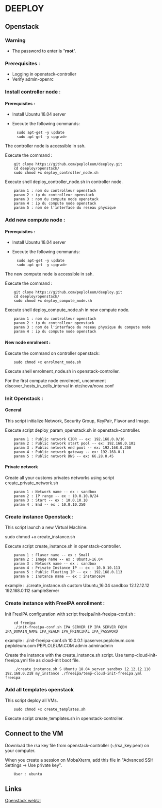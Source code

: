 # DEEPLOY

## Openstack

### Warning
* The password to enter is "**root**".

### Prerequisites :  
* Logging in openstack-controller
* Verify admin-openrc

### Install controller node :
#### Prerequisites :
* Install Ubuntu 18.04 server
* Execute the following commands:

        
        sudo apt-get -y update
        sudo apt-get -y upgrade
        
        
The controller node is accessible in ssh.

Execute the command :

        git clone https://github.com/peploleum/deeploy.git
        cd deeploy/openstack/
        sudo chmod +x deploy_controller_node.sh

Execute shell deploy_controller_node.sh in controller node.
        
        param 1 : nom du controlleur openstack
        param 2 : ip du controlleur openstack
        param 3 : nom du compute node openstack
        param 4 : ip du compute node openstack
        param 5 : nom de l'interface du reseau physique

### Add new compute node :
#### Prerequisites :
* Install Ubuntu 18.04 server
* Execute the following commands:


        sudo apt-get -y update
        sudo apt-get -y upgrade
        
  
The new compute node is accessible in ssh.

Execute the command :

        git clone https://github.com/peploleum/deeploy.git
        cd deeploy/openstack/
        sudo chmod +x deploy_compute_node.sh
        
Execute shell deploy_compute_node.sh in new compute node.
        
        param 1 : nom du controlleur openstack
        param 2 : ip du controlleur openstack
        param 3 : nom de l'interface du reseau physique du compute node
        param 4 : ip du compute node openstack

#### New node enrolment :

Execute the command on controller openstack:
        
        sudo chmod +x enrolment_node.sh

Execute shell enrolment_node.sh in openstack-controller.

For the first compute node enrolment, uncomment discover_hosts_in_cells_interval in etc/nova/nova.conf

### Init Openstack :
#### General
This script initialize Network, Security Group, KeyPair, Flavor and Image.

Execute script deploy_param_openstack.sh in openstack-controller.

        param 1 : Public network CIDR -- ex: 192.168.0.0/16
        param 2 : Public network start pool -- ex: 192.168.0.101
        param 3 : Public network end pool -- ex: 192.168.0.250
        param 4 : Public network gateway -- ex: 192.168.0.1
        param 5 : Public network DNS -- ex: 66.28.0.45        

#### Private network
Create all your customs privates networks using script create_private_network.sh

        param 1 : Network name -- ex : sandbox
        param 2 : IP range -- ex : 10.0.10.0/24
        param 3 : Start -- ex : 10.0.10.10
        param 4 : End -- ex : 10.0.10.250

### Create instance Openstack :

This script launch a new Virtual Machine.

sudo chmod +x create_instance.sh

Execute script create_instance.sh in openstack-controller.

        param 1 : Flavor name -- ex : Small
        param 2 : Image name -- ex : Ubuntu-16.04
        param 3 : Network name -- ex : sandbox
        param 4 : Private Instance IP -- ex : 10.0.10.113
        param 5 : Public Floating IP -- ex : 192.168.0.113
        param 6 : Instance name -- ex : instance04

example : ./create_instance.sh custom Ubuntu_16.04 sandbox 12.12.12.12 192.168.0.112 sampleServer

### Create instance with FreeIPA enrollment :

Init FreeIPA configuration with script freeipa/init-freeipa-conf.sh :

        cd freeipa
        ./init-freeipa-conf.sh IPA_SERVER_IP IPA_SERVER_FQDN IPA_DOMAIN_NAME IPA_REALM IPA_PRINCIPAL IPA_PASSWORD

example : ./init-freeipa-conf.sh 10.0.0.1 ipaserver.peploleum.com peploleum.com PEPLOLEUM.COM admin adminadmin

Create the instance with the create_instance.sh script. Use temp-cloud-init-freeipa.yml file as cloud-init boot file.

        ./create_instance.sh S Ubuntu_18.04_server sandbox 12.12.12.118 192.168.0.218 my_instance ./freeipa/temp-cloud-init-freeipa.yml freeipa

### Add all templates openstack

This script deploy all VMs.

        sudo chmod +x create_templates.sh

Execute script create_templates.sh in openstack-controller.

## Connect to the VM

Download the rsa key file from openstack-controller \(~/rsa_key.pem\) on your computer.

When you create a session on MobaXterm, add this file in "Advanced SSH Settings ->  Use private key".

        User : ubuntu

## Links

[Openstack webUI](http://192.168.0.10/horizon/identity/)



